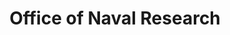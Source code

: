 ---
dateStart: 2017-11-06
dateEnd:
title: "Office of Naval Research"
venue: "Office of Naval Research"
organizer: Irina R. Pala
credit: "Places & Spaces"
city: Arlington
state: VA
country: USA
pdfLink:
venueImages:
 - sm: image01.sm.jpg
   lg: image01.lg.jpg
 - sm: image02.sm.jpg
   lg: image02.lg.jpg
 - sm: image03.sm.jpg
   lg: image03.lg.jpg
---